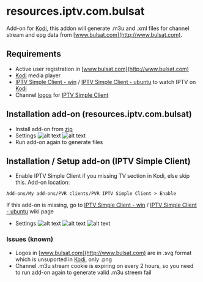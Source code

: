 # resources.iptv.com.bulsat
Add-on for [Kodi](https://kodi.tv), this addon will generate .m3u and .xml files for channel stream and epg data from [www.bulsat.com](http://www.bulsat.com).

## Requirements
* Active user registration in [www.bulsat.com](http://www.bulsat.com)
* [Kodi](https://kodi.tv) media player
* [IPTV Simple Client - win](http://kodi.wiki/view/Add-on:IPTV_Simple_Client) / [IPTV Simple Client - ubuntu](http://kodi.wiki/view/Ubuntu_PVR_add-ons) to watch IPTV on [Kodi](https://kodi.tv)
* Channel [logos](https://github.com/vastril4o/kodi/raw/master/logos.zip) for [IPTV Simple Client](http://kodi.wiki/view/Add-on:IPTV_Simple_Client)

## Installation add-on (resources.iptv.com.bulsat)
* Install add-on from [zip](https://github.com/vastril4o/kodi/raw/master/resources.iptv.com.bulsat.zip)
* Settings
![alt text](https://github.com/vastril4o/kodi/blob/master/resources.iptv.com.bulsat/resources/howto/1.png)
![alt text](https://github.com/vastril4o/kodi/blob/master/resources.iptv.com.bulsat/resources/howto/2.png)
* Run add-on again to generate files

## Installation / Setup add-on (IPTV Simple Client)
* Enable IPTV Simple Client if you missing TV section in Kodi, else skip this. Add-on location:
```
Add-ons/My add-ons/PVR clients/PVR IPTV Simple Client > Enable
```
If this add-on is missing, go to [IPTV Simple Client - win](http://kodi.wiki/view/Add-on:IPTV_Simple_Client) / [IPTV Simple Client - ubuntu](http://kodi.wiki/view/Ubuntu_PVR_add-ons) wiki page
* Settings
![alt text](https://github.com/vastril4o/kodi/blob/master/resources.iptv.com.bulsat/resources/howto/3.png)
![alt text](https://github.com/vastril4o/kodi/blob/master/resources.iptv.com.bulsat/resources/howto/4.png)
![alt text](https://github.com/vastril4o/kodi/blob/master/resources.iptv.com.bulsat/resources/howto/5.png)

### Issues (known)
* Logos in [www.bulsat.com](http://www.bulsat.com) are in .svg format which is unsuported in [Kodi](https://kodi.tv), only .png
* Channel .m3u stream cookie is expiring on every 2 hours, so you need to run add-on again to generate valid .m3u streem fail
